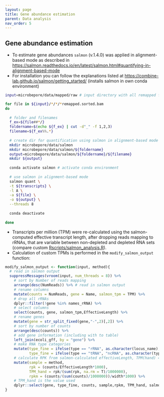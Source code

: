 ```yaml
---
layout: page
title: Gene abundance estimation
parent: Data analysis
nav_order: 5
---
```


## Gene abundance estimation   
- To estimate gene abundances `salmon` (v.1.4.0) was applied in alignment-based mode as described in https://salmon.readthedocs.io/en/latest/salmon.html#quantifying-in-alignment-based-mode  
- For installation you can follow the explanations listed at https://combine-lab.github.io/salmon/getting_started/ (installs salmon in own conda environment)

```bash
input=microbepore/data/mapped/raw # input directory with all remapped files

for file in ${input}/*/*/*remapped.sorted.bam
do
  
  # folder and filenames
  f_ex=${file##*/}
  foldername=$(echo ${f_ex} | cut -d"_" -f 1,2,3)
  filename=${f_ex%%.*}
  
  # create dir for quantification using salmon in alignment-based mode (e.g. used in conda environment)
  mkdir microbepore/data/salmon
  mkdir microbepore/data/salmon/${foldername}
  output=microbepore/data/salmon/${foldername}/${filename}
  mkdir ${output}
  
  conda activate salmon # activate conda environment
  
  # use salmon in alignment-based mode
  salmon quant \
  -t ${transcripts} \
  -l A \
  -a ${file} \
  -o ${output} \
  --threads 8 
  
  conda deactivate
  
done
```

- Transcripts per million (TPM) were re-calculated using the salmon-computed effective transcript length, after dropping reads mapping to rRNAs, that are variable between non-depleted and depleted RNA sets (compare custom [Rscripts/salmon_analysis.R](https://github.com/felixgrunberger/microbepore/blob/master/Rscripts/salmon_analysis.R)).   
- Calculation of custom TPMs is performed in the `modify_salmon_output` function:  

```r
modify_salmon_output <- function(input, method){
  # read in salmon output
  suppressMessages(vroom(input, num_threads = 8)) %>%  
    # sort by Number of reads mapping
    arrange(desc(NumReads)) %>% # read in salmon output
    # rename columns
    mutate(counts = NumReads, gene = Name, salmon_tpm = TPM) %>%
    # drop all rRNAs
    dplyr::filter(!gene %in% names_rRNA) %>%
    # select columns
    select(counts, gene, salmon_tpm,EffectiveLength) %>%
    # rename genes
    mutate(gene = str_split_fixed(gene,"-",2)[,2]) %>%
    # sort by number of counts
    arrange(desc(counts)) %>%
    # add gene information (including with to table)
    left_join(ecoli_gff, by = "gene") %>%
    # make RNA type categories
    mutate(type_fine = ifelse(type == "rRNA", as.character(locus_name), as.character(type)),
           type_fine = ifelse(type == "tRNA", "ncRNA", as.character(type_fine))) %>%
    # calculate RPK from salmon-calculated effectiveLength, TPM(hand) = RPK/sum(RPK)/1000000, additionally calc RPKM       
    mutate(sample = method,
           rpk = (counts/EffectiveLength*1000),
           TPM_hand = rpk/(sum(rpk, na.rm = T)/1000000),
           rpkm = (counts/(sum(counts)/1000000))/width*1000) %>%
    # TPM_hand is the value used        
    dplyr::select(gene, type_fine, counts, sample,rpkm, TPM_hand, salmon_tpm)
}
```



